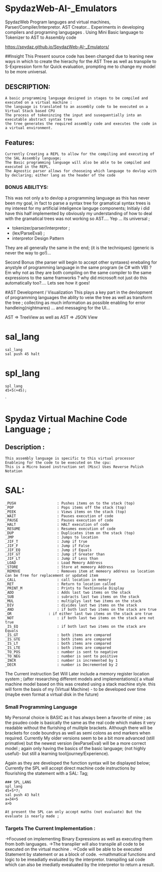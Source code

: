 # SpydazWeb-AI-_Emulators
SpydazWeb Program languges and virtual machines, Parser/Compiler/Interpretor. AST Creator... Experiments in developing compilers and programing langugages . Using Mini Basic language to Tokenizer to AST to Assembly code 

https://spydaz.github.io/SpydazWeb-AI-_Emulators/

##Insight
This Present source code has been changed due to leaning new ways in which to create the hierachy for the AST Tree as well as transpile to S-Expression form for Quick evaluation, prompting me to change my model to be more universal. 


## DESCRIPTION:
	A basic programming language designed in stages to be compiled and executed on a virtual machine :
	the language is translated to an assembly code to be executed on a Virtual Stack based CPU
	The process of tokeninzing the input and susequentially into an executable abstract syntax tree
	the tree generates the required assembly code and executes the code in a virtual environment.
	
## Features:
	Currently Creating a REPL to allow for the compiling and executing of the SAL Assembly language; 
	The Basic programming language will also be able to be compiled and executed in the REPL. 
	The Agnostic parser allows for chooseing which language to devlop with by declaring; either lang as the header of the code
### BONUS ABILITYS:
This was not only a to devlop a programming language as this has never been my goal, in fact to parse a syntax tree for gramatical syntax trees is my interest for my artificial inteligence languge components; Initialy i did have this half implemented by obviously my understanding of how to deal with the gramatical trees was not working so AST.... Yep ... its universal ;

 - tokenizer/parser/interpretor ;
 - (lex/ParseEval) ;
 - interpretor Design Pattern 

They are all generally the same in the end; (it is the techniques) (generic is never the way to go!)... 

Second Bonus (the parser will begin to accept other syntaxes) enebaling for anystyle of programming language in the same program (ie C# with VB) ? Em why not as they are both compiling on the same compiler to the same expressions to the same framworks ? why did microsoft not just do this automatically too?.... Lets see how it goes!


#AST Development / Visualization
	This plays a key part in the devlopment of programming languages the ablity to veiw the tree as well as transform the tree ; collecting as much information as possible enabling for error handleing(nightmares) ... and messaging for the UI... 
	
	
AST => TreeView as well as AST => JSON View
	
# sal_lang 	
	sal_lang 
	sal push 45 halt
	
# spl_lang	
	spl_lang
	45+5(+45);
	
	
	
`
# Spydaz Virtual Machine Code Language ;

## Description :
	This assembly language is specific to this virtual processor 
	Enableing for the code to be executed on the cpu: 
	This is a Micro based instruction set (Misc) Uses Reverse Polish Notation
# SAL:
	_PUSH					: Pushes items on to the stack (top)
	_POP					: Pops items off the stack (top)
	_PEEK					: Views items on the stack (top)
	_WAIT					: Pauses execution of code
	_PAUSE					: Pauses execution of code
	_HALT					: HALT execution of code
	_RESUME					: Resumes execution of code
	_DUP					: Duplicates item on the stack (top)
	_JMP					: Jumps to location
	_JIF_T					: Jump if true
	_JIF_F					: Jump if False
	_JIF_EQ					: Jump if Equals
	_JIF_GT					: Jump if Greater than
	_JIF_LT					: Jump if Less than
	_LOAD					: Load Memory Address
	_STORE					: Store at memeory Address
	_REMOVE					: Removes item at memeory address so location can be free for replacement or updated item
	_CALL					: call location in memory
	_RET					: Return to location called
	_PRINT_M				: Prints to TextConsole Display
	_ADD					: Adds last two items on the stack
	_SUB					: subracts last two items on the stack
	_MUL					: multiplys last two items on the stack
	_DIV					: divides last two items on the stack
	_AND					: if both last two items on the stack are true
	_OR					: if either last two items on the stack are true
	_NOT					: if both last two items on the stack are not true
	_IS_EQ					: if both last two items on the stack are Equals
	_IS_GT					: both items are compared 
	_IS_GTE					: both items are compared 
	_IS_LT					: both items are compared 
	_IS_LTE					: both items are compared 
	_TO_POS					: number is sent to negative
	_TO_NEG					: number is sent to positive
	_INCR					: number is incremented by 1
	_DECR 					: number is Decremented by 2
	
The Current instruction Set Will Later include a memory register location system ; (after researching different models and implementations)( a vitual machine model based on this was created using a stack machine style. this will form the basis of my (Virtual Machine) - to be developed over time (maybe even format a virtual disk in the future)

### Small Programming Language

My Personal choice is BASIC as it has always been a favorite of mine ; as the psudeo code is basically the same as the real code which makes it very readable without the flurishing of mulitple brackets. Although there will be brackets for code boundrys as well as semi colons as end markers when required. 
Currently My older versions seem to be a bit more advanced (still primative) but the newest version (lexParseEval) will be a more correct model ; again only having the basics of the basic language; (not highly useful)- but still a learning tool(journey/Experience). 

Again as they are developed the function syntax will be displayed below; Currently the SPL will accept direct machine code instructions by flourishing the statement with a SAL: Tag; 

```
### SPL_LANG
spl_lang
45+5*7;
sal push 43 halt
a=34+5
a>b

At present the SPL can only accept maths (not evaluate) But the evaluate is nearly made ; 
```
### Targets The Current Implementation :
->Focused on implementing Binary Expressions as well as executing them from both languages. 
->The transplier will also transpile all code to be executed on the virtual machine . 
->Code will be able to be executed Statement by statement or as a block of code. 
->mathmatical functions and logic to be imeadiatly evaluated by the interpretor. transpiling sal code which can also be imediatly evealuated by the interpretor to return a result. 

